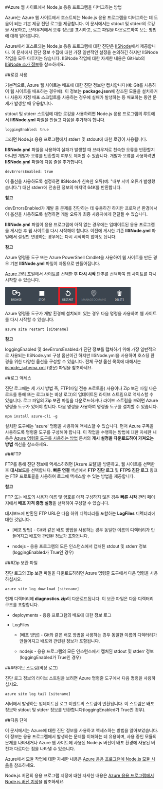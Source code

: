 <properties urlDisplayName="Debug Websites (Node)" pageTitle="Node.js에서 Azure 웹 사이트를 디버그하는 방법" metaKeywords="debug website azure, debugging azure, troubleshooting azure web site, troubleshoot azure website node" description="Node.js에서 Azure 웹 사이트를 디버깅하는 방법에 대해 알아봅니다." metaCanonical="" services="web-sites" documentationCenter="nodejs" title="How to debug a Node.js application in Azure Websites" authors="larryfr" solutions="" manager="wpickett" editor="mollybos" />

<tags ms.service="web-sites" ms.workload="web" ms.tgt_pltfrm="na" ms.devlang="nodejs" ms.topic="article" ms.date="09/17/2014" ms.author="larryfr" />





#Azure 웹 사이트에서 Node.js 응용 프로그램을 디버그하는 방법

Azure는 Azure 웹 사이트에서 호스트되는 Node.js 응용 프로그램을 디버그하는 데 도움이 되는 기본 제공 진단 로그를 제공합니다. 이 문서에서는 stdout 및 stderr의 로깅을 사용하고, 브라우저에서 오류 정보를 표시하고, 로그 파일을 다운로드하여 보는 방법에 대해 알아봅니다.

Azure에서 호스트되는 Node.js 응용 프로그램에 대한 진단은 [IISNode]에서 제공합니다. 이 문서에서 진단 정보 수집에 대한 가장 일반적인 설정을 논의하긴 하지만 IISNode 작업을 모두 다루지는 않습니다. IISNode 작업에 대한 자세한 내용은 GitHub의 [IISNode 추가 정보](영문)를 참조하세요.

##<a id="enablelogging"></a>로깅 사용

기본적으로, Azure 웹 사이트는 배포에 대한 진단 정보만 캡처합니다(예: Git를 사용하여 웹 사이트를 배포하는 경우에). 이 정보는 **package.json**에 참조된 모듈을 설치하거나 사용자 지정 배포 스크립트를 사용하는 경우에 실패가 발생하는 등 배포하는 동안 문제가 발생할 때 유용합니다.

stdout 및 stderr 스트림에 대한 로깅을 사용하려면 Node.js 응용 프로그램의 루트에서 **IISNode.yml** 파일을 만들고 다음을 추가해야 합니다.

	loggingEnabled: true

그러면 Node.js 응용 프로그램에서 stderr 및 stdout에 대한 로깅이 사용됩니다.

**IISNode.yml** 파일을 사용하여 실패가 발생할 때 브라우저로 친숙한 오류를 반환할지 아니면 개발자 오류를 반환할지 여부도 제어할 수 있습니다. 개발자 오류를 사용하려면 **IISNode.yml** 파일에 다음 줄을 추가합니다.

	devErrorsEnabled: true

이 옵션을 사용하도록 설정하면 IISNode가 친숙한 오류(예: "내부 서버 오류가 발생했습니다.") 대신 stderr에 전송된 정보의 마지막 64K를 반환합니다.

<div class="dev-callout">
<strong>참고</strong>
<p>devErrorsEnabled가 개발 중 문제를 진단하는 데 유용하긴 하지만 프로덕션 환경에서 이 옵션을 사용하도록 설정하면 개발 오류가 최종 사용자에게 전달될 수 있습니다.</p>
</div>

**IISNode.yml** 파일이 응용 프로그램에 아직 없는 경우에는 업데이트된 응용 프로그램을 게시한 후 웹 사이트를 다시 시작해야 합니다. 이전에 게시한 기존 **IISNode.yml** 파일에서 설정만 변경하는 경우에는 다시 시작하지 않아도 됩니다.

<div class="dev-callout">
<strong>참고</strong>
<p>Azure 명령줄 도구 또는 Azure PowerShell Cmdlet을 사용하여 웹 사이트를 만든 경우 기본 <strong>IISNode.yml</strong> 파일이 자동으로 만들어집니다.</p>
</div>

[Azure 관리 포털]에서 사이트를 선택한 후 **다시 시작** 단추를 선택하여 웹 사이트를 다시 시작할 수 있습니다.

![restart button][restart-button]

Azure 명령줄 도구가 개발 환경에 설치되어 있는 경우 다음 명령을 사용하여 웹 사이트를 다시 시작할 수 있습니다.

	azure site restart [sitename]

<div class="dev-callout">
<strong>참고</strong>
<p>loggingEnabled 및 devErrorsEnabled가 진단 정보를 캡처하기 위해 가장 일반적으로 사용되는 IISNode.yml 구성 옵션이긴 하지만 IISNode.yml을 사용하여 호스팅 환경을 위한 다양한 옵션을 구성할 수 있습니다. 전체 구성 옵션 목록에 대해서는 <a href="https://github.com/tjanczuk/iisnode/blob/master/src/config/iisnode_schema.xml">iisnode_schema.xml</a> (영문) 파일을 참조하세요.</p>
</div>

##<a id="viewlogs"></a>로그 액세스

진단 로그에는 세 가지 방법 즉, FTP(파일 전송 프로토콜) 사용이나 Zip 보관 파일 다운로드를 통해 또는 로그(또는 비상 로그)의 업데이트된 라이브 스트림으로 액세스할 수 있습니다. 로그 파일의 Zip 보관 파일을 다운로드하거나 라이브 스트림을 보려면 Azure 명령줄 도구가 있어야 합니다. 다음 명령을 사용하여 명령줄 도구를 설치할 수 있습니다.

	npm install azure-cli -g

설치한 도구에는 'azure' 명령을 사용하여 액세스할 수 있습니다. 먼저 Azure 구독을 사용하도록 명령줄 도구를 구성해야 합니다. 이 작업을 수행하는 방법에 대한 자세한 내용은 [Azure 명령줄 도구를 사용하는 방법] 문서의 **게시 설정을 다운로드하여 가져오는 방법** 섹션을 참조하세요.

###FTP

FTP를 통해 진단 정보에 액세스하려면 [Azure 포털]을 방문하고, 웹 사이트를 선택한 후 **대시보드**를 선택합니다. **빠른 연결** 섹션에서 **FTP 진단 로그** 및 **FTPS 진단 로그** 링크는 FTP 프로토콜을 사용하여 로그에 액세스할 수 있는 방법을 제공합니다.

<div class="dev-callout">
<strong>참고</strong>
<p>FTP 또는 배포의 사용자 이름 및 암호를 아직 구성하지 않은 경우 <strong>빠른 시작</strong> 관리 페이지에서 <strong>배포 자격 증명 설정</strong>을 선택하여 구성할 수 있습니다.</p>
</div>

대시보드에 반환된 FTP URL은 다음 하위 디렉터리를 포함하는 **LogFiles** 디렉터리에 대한 것입니다.

* [배포 방법] - Git와 같은 배포 방법을 사용하는 경우 동일한 이름의 디렉터리가 만들어지고 배포와 관련된 정보가 포함됩니다.

* nodejs - 응용 프로그램의 모든 인스턴스에서 캡처된 stdout 및 stderr 정보(loggingEnabled가 True인 경우)

###Zip 보관 파일

진단 로그의 Zip 보관 파일을 다운로드하려면 Azure 명령줄 도구에서 다음 명령을 사용하십시오.

	azure site log download [sitename]

현재 디렉터리에 **diagnostics.zip**이 다운로드됩니다. 이 보관 파일은 다음 디렉터리 구조를 포함합니다.

* deployments - 응용 프로그램의 배포에 대한 정보 로그

* LogFiles

	* [배포 방법] - Git와 같은 배포 방법을 사용하는 경우 동일한 이름의 디렉터리가 만들어지고 배포와 관련된 정보가 포함됩니다.

	* nodejs - 응용 프로그램의 모든 인스턴스에서 캡처된 stdout 및 stderr 정보(loggingEnabled가 True인 경우)

###라이브 스트림(비상 로그)

진단 로그 정보의 라이브 스트림을 보려면 Azure 명령줄 도구에서 다음 명령을 사용하십시오.

	azure site log tail [sitename]

서버에서 발생하는 업데이트된 로그 이벤트의 스트림이 반환됩니다. 이 스트림은 배포 정보와 stdout 및 stderr 정보를 반환합니다(loggingEnabled가 True인 경우).

##<a id="nextsteps"></a>다음 단계

이 문서에서는 Azure에 대한 진단 정보를 사용하고 액세스하는 방법을 알아보았습니다. 이 정보는 응용 프로그램에서 발생하는 문제를 이해하는 데 유용하며, 사용 중인 모듈의 문제를 나타내거나 Azure 웹 사이트에 사용된 Node.js 버전이 배포 환경에 사용된 버전과 다르다는 점을 나타낼 수 있습니다.

Azure에서 모듈 작업에 대한 자세한 내용은 [Azure 응용 프로그램에 Node.js 모듈 사용]을 참조하세요.

Node.js 버전의 응용 프로그램 지정에 대한 자세한 내용은 [Azure 응용 프로그램에서 Node.js 버전 지정]을 참조하세요.

[IISNode]: https://github.com/tjanczuk/iisnode
[IISNode 추가 정보]: https://github.com/tjanczuk/iisnode#readme
[Azure 명령줄 도구를 사용하는 방법]: /ko-kr/documentation/articles/xplat-cli/
[Azure 응용 프로그램에 Node.js 모듈 사용]: /ko-kr/documentation/articles/nodejs-use-node-modules-azure-apps/
[Azure 응용 프로그램에서 Node.js 버전 지정]: /ko-kr/documentation/articles/nodejs-specify-node-version-azure-apps/
[Azure 관리 포털]: https://manage.windowsazure.com/

[restart-button]: ./media/web-sites-nodejs-debug/restartbutton.png

<!--HONumber=35.2-->
